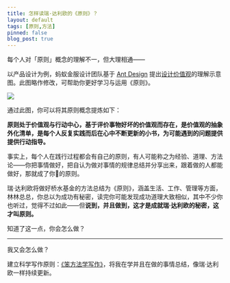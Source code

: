 ```yaml
---
title: 怎样读瑞·达利欧的《原则》？
layout: default
tags: [原则,方法]
pinned: false
blog_post: true
---
```




每个人对「原则」概念的理解不一，但大理相通——

以产品设计为例，蚂蚁金服设计团队基于 [Ant Design](https://zhuanlan.zhihu.com/p/32746810) 提出[设计价值观](https://ant.design/docs/spec/values-cn)的理解示意图。此图略作修改，可帮助你更好学习与运用《原则》。

 ![](http://openmindclub.qiniudn.com/omt/PrinciplesRayDalio.jpg)
 
通过此图，你可以将其原则概念提炼如下：

**原则处于价值观与行动中心，基于评价事物好坏的价值观而存在，是价值观的抽象外化清单，是每个人反复实践而后在心中不断更新的小书，为可能遇到的问题提供提供行动指导。**

事实上，每个人在践行过程都会有自己的原则，有人可能称之为经验、道理、方法论——你把事情做好，把自认为做对事情的规律总结并分享出来，跟着做的人都能做好，那就成了你的原则。

瑞·达利欧将做好桥水基金的方法总结为《原则》，涵盖生活、工作、管理等方面，林林总总，你总以为成功有秘密，读完你可能发现成功道理大致相似，其中不少你也听过，觉得不过如此——但**说到，并且做到，这才是成就瑞·达利欧的秘密，这才叫原则。**

知道了这一点，你会怎么做？

----

我又会怎么做？

建立科学写作原则：[《笨方法学写作》](http://www.LearnWritingTheHardWay.cn)，将我在学并且在做的事情总结，像瑞·达利欧一样持续更新。



